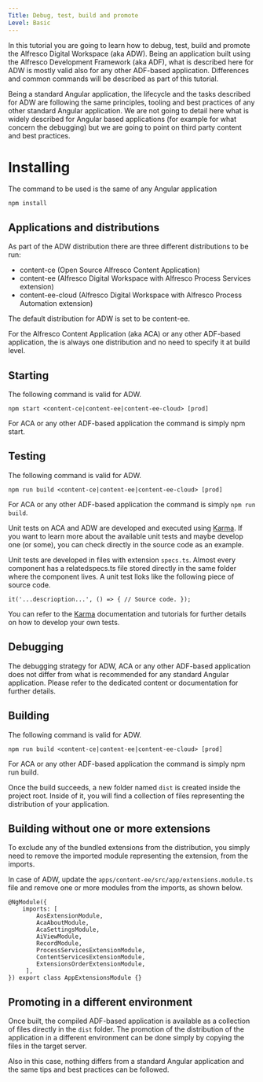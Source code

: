 ```yaml
---
Title: Debug, test, build and promote
Level: Basic
---
```


In this tutorial you are going to learn how to debug, test, build and promote the Alfresco Digital Workspace (aka ADW). Being an application built using the Alfresco Development Framework (aka ADF), what is described here for ADW is mostly valid also for any other ADF-based application. Differences and common commands will be described as part of this tutorial.

Being a standard Angular application, the lifecycle and the tasks described for ADW are following the same principles, tooling and best practices of any other standard Angular application. We are not going to detail here what is widely described for Angular based applications (for example for what concern the debugging) but we are going to point on third party content and best practices.

# Installing

The command to be used is the same of any Angular application

    npm install

## Applications and distributions

As part of the ADW distribution there are three different distributions to be run:
-   content-ce (Open Source Alfresco Content Application)
-   content-ee (Alfresco Digital Workspace with Alfresco Process Services extension)
-   content-ee-cloud (Alfresco Digital Workspace with Alfresco Process Automation extension)

The default distribution for ADW is set to be content-ee.

For the Alfresco Content Application (aka ACA) or any other ADF-based application, the is always one distribution and no need to specify it at build level.

## Starting

The following command is valid for ADW.

    npm start <content-ce|content-ee|content-ee-cloud> [prod]

For ACA or any other ADF-based application the command is simply npm start.

## Testing

The following command is valid for ADW.

    npm run build <content-ce|content-ee|content-ee-cloud> [prod]

For ACA or any other ADF-based application the command is simply `npm run build`.

Unit tests on ACA and ADW are developed and executed using [Karma](https://karma-runner.github.io/ "https://karma-runner.github.io/"). If you want to learn more about the available unit tests and maybe develop one (or some), you can check directly in the source code as an example.

Unit tests are developed in files with extension `specs.ts`. Almost every component has a relatedspecs.ts file stored directly in the same folder where the component lives. A unit test lloks like the following piece of source code.

    it('...descrioption...', () => { // Source code. });

You can refer to the [Karma](https://karma-runner.github.io/ "https://karma-runner.github.io/") documentation and tutorials for further details on how to develop your own tests.

## Debugging

The debugging strategy for ADW, ACA or any other ADF-based application does not differ from what is recommended for any standard Angular application. Please refer to the dedicated content or documentation for further details.

## Building

The following command is valid for ADW.

    npm run build <content-ce|content-ee|content-ee-cloud> [prod]

For ACA or any other ADF-based application the command is simply npm run build.

Once the build succeeds, a new folder named `dist` is created inside the project root. Inside of it, you will find a collection of files representing the distribution of your application.

## Building without one or more extensions

To exclude any of the bundled extensions from the distribution, you simply need to remove the imported module representing the extension, from the imports.

In case of ADW, update the `apps/content-ee/src/app/extensions.module.ts` file and remove one or more modules from the imports, as shown below.

    @NgModule({
	    imports: [
		    AosExtensionModule,
		    AcaAboutModule,
		    AcaSettingsModule,
		    AiViewModule,
		    RecordModule,
		    ProcessServicesExtensionModule,
		    ContentServicesExtensionModule,
		    ExtensionsOrderExtensionModule,
		 ],
	}) export class AppExtensionsModule {}

## Promoting in a different environment

Once built, the compiled ADF-based application is available as a collection of files directly in the `dist` folder. The promotion of the distribution of the application in a different environment can be done simply by copying the files in the target server.

Also in this case, nothing differs from a standard Angular application and the same tips and best practices can be followed.
